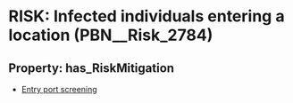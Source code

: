 # RISK: __Infected individuals entering a location__ (PBN__Risk_2784)

## Property: has_RiskMitigation

* [Entry port screening](PBN__Mitigation_879)

